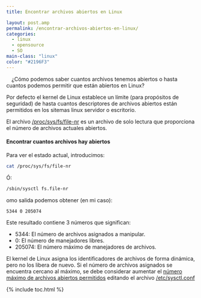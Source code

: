```yaml
---
title: Encontrar archivos abiertos en Linux

layout: post.amp
permalink: /encontrar-archivos-abiertos-en-linux/
categories:
  - linux
  - opensource
  - SO
main-class: "linux"
color: "#2196F3"
---
```

<div class="separator" style="clear: both; text-align: center;">
<a href="/assets/img/2013/07/iconoAndroid.png"  style="clear:left; float:left;margin-right:1em; margin-bottom:1em"><amp-img on="tap:lightbox1" role="button" tabindex="0" layout="responsive"  src="" id="logo" name="sh" class="icono" /></a>
</div>

¿Cómo podemos saber cuantos archivos tenemos abiertos o hasta cuantos podemos permitir que están abiertos en Linux?

Por defecto el kernel de Linux establece un límite (para propósitos de seguridad) de hasta cuantos descriptores de archivos abiertos están permitidos en los sitemas linux servidor o escritorio.

El archivo <a target="_blank" href="http://www.cyberciti.biz/tips/linux-procfs-file-descriptors.html">/proc/sys/fs/file-nr</a> es un archivo de solo lectura que proporciona el número de archivos actuales abiertos.


<!--ad-->

#### Encontrar cuantos archivos hay abiertos

Para ver el estado actual, introducimos:

```bash
cat /proc/sys/fs/file-nr

```

Ó:

```bash
/sbin/sysctl fs.file-nr

```

omo salida podemos obtener (en mi caso):

```bash
5344 0 205074

```

Este resultado contiene 3 números que significan:

  * 5344: El número de archivos asignados a manipular.
  * 0: El número de manejadores libres.
  * 205074: El número máximo de manejadores de archivos.

El kernel de Linux asigna los identificadores de archivos de forma dinámica, pero no los libera de nuevo. Si el número de archivos asignados se encuentra cercano al máximo, se debe considerar aumentar el <a target="_blank" href="http://www.cyberciti.biz/faq/linux-increase-the-maximum-number-of-open-files/">número máximo de archivos abiertos permitidos</a> editando el archivo <a target="_blank" href="http://www.cyberciti.biz/faq/making-changes-to-proc-filesystem-permanently/">/etc/sysctl.conf</a>



{% include toc.html %}
